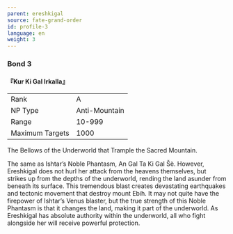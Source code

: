 ```yaml
---
parent: ereshkigal
source: fate-grand-order
id: profile-3
language: en
weight: 3
---
```


### Bond 3

#### 『Kur Ki Gal Irkalla』

<table>
  <tr><td>Rank</td><td>A </td></tr>
  <tr><td>NP Type</td><td>Anti-Mountain</td></tr>
  <tr><td>Range</td><td>10-999</td></tr>
  <tr><td>Maximum Targets</td><td>1000</td></tr>
</table>

The Bellows of the Underworld that Trample the Sacred Mountain.

The same as Ishtar’s Noble Phantasm, An Gal Ta Ki Gal Šè. However, Ereshkigal does not hurl her attack from the heavens themselves, but strikes up from the depths of the underworld, rending the land asunder from beneath its surface.
This tremendous blast creates devastating earthquakes and tectonic movement that destroy mount Ebih.
It may not quite have the firepower of Ishtar’s Venus blaster, but the true strength of this Noble Phantasm is that it changes the land, making it part of the underworld. As Ereshkigal has absolute authority within the underworld, all who fight alongside her will receive powerful protection.
